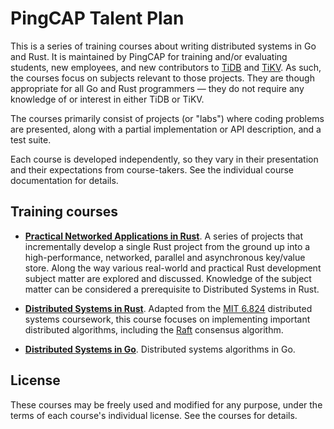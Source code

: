 # PingCAP Talent Plan

This is a series of training courses about writing distributed systems in Go and
Rust. It is maintained by PingCAP for training and/or evaluating students, new
employees, and new contributors to [TiDB] and [TiKV]. As such, the courses focus
on subjects relevant to those projects. They are though appropriate for all Go
and Rust programmers &mdash; they do not require any knowledge of or interest in
either TiDB or TiKV.

The courses primarily consist of projects (or "labs") where coding problems are
presented, along with a partial implementation or API description, and a test
suite.

Each course is developed independently, so they vary in their presentation and
their expectations from course-takers. See the individual course documentation
for details.

[TiDB]: https://github.com/pingcap/tidb
[TiKV]: https://github.com/tikv/tikv


## Training courses

- **[Practical Networked Applications in Rust][rust]**. A series of projects
  that incrementally develop a single Rust project from the ground up into a
  high-performance, networked, parallel and asynchronous key/value store. Along
  the way various real-world and practical Rust development subject matter are
  explored and discussed. Knowledge of the subject matter can be considered a
  prerequisite to Distributed Systems in Rust.

- **[Distributed Systems in Rust][dss]**. Adapted from the [MIT 6.824]
  distributed systems coursework, this course focuses on implementing important
  distributed algorithms, including the [Raft] consensus algorithm.

- **[Distributed Systems in Go][tidb]**. Distributed systems algorithms in Go.

[rust]: ./rust/
[dss]: ./dss/
[tidb]: ./tidb/

[MIT 6.824]: http://nil.csail.mit.edu/6.824/2017/index.html
[Raft]: https://raft.github.io/

## License

These courses may be freely used and modified for any purpose, under the terms
of each course's individual license. See the courses for details.

